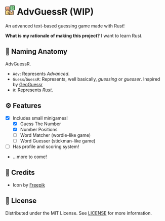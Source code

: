 <h1>
    <img src="public/icon.png" alt="Icon" height="30">
    <span>AdvGuessR (WIP)</span>
</h1>

An advanced text-based guessing game made with Rust!

**What is my rationale of making this project?** I want to learn Rust.

## 👃 Naming Anatomy

AdvGuessR.

- `Adv`: Represents *Advanced*.
- `Guess`/`GuessR`: Represents, well basically, *guessing* or *guesser*. Inspired by [GeoGuessr](https://geoguessr.com)
- `R`: Represents *Rust*.

## ⚙️ Features

- [x] Includes small minigames!
  - [x] Guess The Number
  - [x] Number Positions
  - [ ] Word Matcher (wordle-like game)
  - [ ] Word Guesser (stickman-like game)
- [ ] Has profile and scoring system!
- ...more to come!

## 💖 Credits

- Icon by [Freepik](https://flaticon.com/free-icon/puzzle_2200575)

## 📜 License

Distributed under the MIT License. See [LICENSE](./LICENSE) for more information.